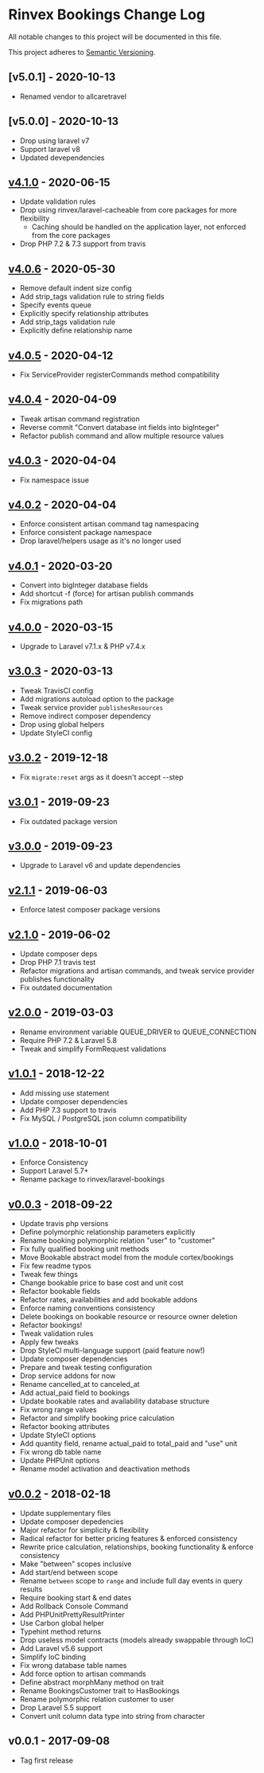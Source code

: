 # Rinvex Bookings Change Log

All notable changes to this project will be documented in this file.

This project adheres to [Semantic Versioning](CONTRIBUTING.md).
## [v5.0.1] - 2020-10-13
- Renamed vendor to allcaretravel

## [v5.0.0] - 2020-10-13
- Drop using laravel v7
- Support laravel v8
- Updated devependencies

## [v4.1.0] - 2020-06-15
- Update validation rules
- Drop using rinvex/laravel-cacheable from core packages for more flexibility
  - Caching should be handled on the application layer, not enforced from the core packages
- Drop PHP 7.2 & 7.3 support from travis

## [v4.0.6] - 2020-05-30
- Remove default indent size config
- Add strip_tags validation rule to string fields
- Specify events queue
- Explicitly specify relationship attributes
- Add strip_tags validation rule
- Explicitly define relationship name

## [v4.0.5] - 2020-04-12
- Fix ServiceProvider registerCommands method compatibility

## [v4.0.4] - 2020-04-09
- Tweak artisan command registration
- Reverse commit "Convert database int fields into bigInteger"
- Refactor publish command and allow multiple resource values

## [v4.0.3] - 2020-04-04
- Fix namespace issue

## [v4.0.2] - 2020-04-04
- Enforce consistent artisan command tag namespacing
- Enforce consistent package namespace
- Drop laravel/helpers usage as it's no longer used

## [v4.0.1] - 2020-03-20
- Convert into bigInteger database fields
- Add shortcut -f (force) for artisan publish commands
- Fix migrations path

## [v4.0.0] - 2020-03-15
- Upgrade to Laravel v7.1.x & PHP v7.4.x

## [v3.0.3] - 2020-03-13
- Tweak TravisCI config
- Add migrations autoload option to the package
- Tweak service provider `publishesResources`
- Remove indirect composer dependency
- Drop using global helpers
- Update StyleCI config

## [v3.0.2] - 2019-12-18
- Fix `migrate:reset` args as it doesn't accept --step

## [v3.0.1] - 2019-09-23
- Fix outdated package version

## [v3.0.0] - 2019-09-23
- Upgrade to Laravel v6 and update dependencies

## [v2.1.1] - 2019-06-03
- Enforce latest composer package versions

## [v2.1.0] - 2019-06-02
- Update composer deps
- Drop PHP 7.1 travis test
- Refactor migrations and artisan commands, and tweak service provider publishes functionality
- Fix outdated documentation

## [v2.0.0] - 2019-03-03
- Rename environment variable QUEUE_DRIVER to QUEUE_CONNECTION
- Require PHP 7.2 & Laravel 5.8
- Tweak and simplify FormRequest validations

## [v1.0.1] - 2018-12-22
- Add missing use statement
- Update composer dependencies
- Add PHP 7.3 support to travis
- Fix MySQL / PostgreSQL json column compatibility

## [v1.0.0] - 2018-10-01
- Enforce Consistency
- Support Laravel 5.7+
- Rename package to rinvex/laravel-bookings

## [v0.0.3] - 2018-09-22
- Update travis php versions
- Define polymorphic relationship parameters explicitly
- Rename booking polymorphic relation "user" to "customer"
- Fix fully qualified booking unit methods
- Move Bookable abstract model from the module cortex/bookings
- Fix few readme typos
- Tweak few things
- Change bookable price to base cost and unit cost
- Refactor bookable fields
- Refactor rates, availabilities and add bookable addons
- Enforce naming conventions consistency
- Delete bookings on bookable resource or resource owner deletion
- Refactor bookings!
- Tweak validation rules
- Apply few tweaks
- Drop StyleCI multi-language support (paid feature now!)
- Update composer dependencies
- Prepare and tweak testing configuration
- Drop service addons for now
- Rename cancelled_at to canceled_at
- Add actual_paid field to bookings
- Update bookable rates and availability database structure
- Fix wrong range values
- Refactor and simplify booking price calculation
- Refactor booking attributes
- Update StyleCI options
- Add quantity field, rename actual_paid to total_paid and "use" unit
- Fix wrong db table name
- Update PHPUnit options
- Rename model activation and deactivation methods

## [v0.0.2] - 2018-02-18
- Update supplementary files
- Update composer depedencies
- Major refactor for simplicity & flexibility
- Radical refactor for better pricing features & enforced consistency
- Rewrite price calculation, relationships, booking functionality & enforce consistency
- Make "between" scopes inclusive
- Add start/end between scope
- Rename `between` scope to `range` and include full day events in query results
- Require booking start & end dates
- Add Rollback Console Command
- Add PHPUnitPrettyResultPrinter
- Use Carbon global helper
- Typehint method returns
- Drop useless model contracts (models already swappable through IoC)
- Add Laravel v5.6 support
- Simplify IoC binding
- Fix wrong database table names
- Add force option to artisan commands
- Define abstract morphMany method on trait
- Rename BookingsCustomer trait to HasBookings
- Rename polymorphic relation customer to user
- Drop Laravel 5.5 support
- Convert unit column data type into string from character

## v0.0.1 - 2017-09-08
- Tag first release

[v4.1.0]: https://github.com/rinvex/laravel-bookings/compare/v4.0.6...v4.1.0
[v4.0.6]: https://github.com/rinvex/laravel-bookings/compare/v4.0.5...v4.0.6
[v4.0.5]: https://github.com/rinvex/laravel-bookings/compare/v4.0.4...v4.0.5
[v4.0.4]: https://github.com/rinvex/laravel-bookings/compare/v4.0.3...v4.0.4
[v4.0.3]: https://github.com/rinvex/laravel-bookings/compare/v4.0.2...v4.0.3
[v4.0.2]: https://github.com/rinvex/laravel-bookings/compare/v4.0.1...v4.0.2
[v4.0.1]: https://github.com/rinvex/laravel-bookings/compare/v4.0.0...v4.0.1
[v4.0.0]: https://github.com/rinvex/laravel-bookings/compare/v3.0.3...v4.0.0
[v3.0.3]: https://github.com/rinvex/laravel-bookings/compare/v3.0.2...v3.0.3
[v3.0.2]: https://github.com/rinvex/laravel-bookings/compare/v3.0.1...v3.0.2
[v3.0.1]: https://github.com/rinvex/laravel-bookings/compare/v3.0.0...v3.0.1
[v3.0.0]: https://github.com/rinvex/laravel-bookings/compare/v2.1.1...v3.0.0
[v2.1.1]: https://github.com/rinvex/laravel-bookings/compare/v2.1.0...v2.1.1
[v2.1.0]: https://github.com/rinvex/laravel-bookings/compare/v2.0.0...v2.1.0
[v2.0.0]: https://github.com/rinvex/laravel-bookings/compare/v1.0.1...v2.0.0
[v1.0.1]: https://github.com/rinvex/laravel-bookings/compare/v1.0.0...v1.0.1
[v1.0.0]: https://github.com/rinvex/laravel-bookings/compare/v0.0.3...v1.0.0
[v0.0.3]: https://github.com/rinvex/laravel-bookings/compare/v0.0.2...v0.0.3
[v0.0.2]: https://github.com/rinvex/laravel-bookings/compare/v0.0.1...v0.0.2
